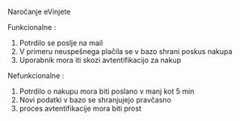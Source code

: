 Naročanje eVinjete

Funkcionalne :
1. Potrdilo se poslje na mail
2. V primeru neuspešnega plačila se v bazo shrani poskus nakupa
3. Uporabnik mora iti skozi avtentifikacijo za nakup

Nefunkcionalne :
1. Potrdilo o nakupu mora biti poslano v manj kot 5 min
2. Novi podatki v bazo se shranjujejo pravčasno
3. proces avtentifikacije mora biti prost
